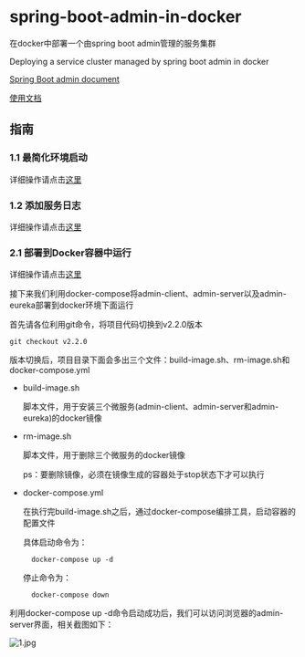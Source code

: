 # spring-boot-admin-in-docker
在docker中部署一个由spring boot admin管理的服务集群 

Deploying a service cluster managed by spring boot admin in docker

[Spring Boot admin document](http://codecentric.github.io/spring-boot-admin/2.0.2/#getting-started)

[使用文档](https://github.com/liumapp/spring-boot-admin-in-docker/wiki)

## 指南

### 1.1 最简化环境启动

详细操作请点击[这里](https://github.com/liumapp/spring-boot-admin-in-docker/wiki/1.1-%E6%9C%80%E7%AE%80%E5%8C%96%E7%8E%AF%E5%A2%83%E5%90%AF%E5%8A%A8)

### 1.2 添加服务日志

详细操作请点击[这里](https://github.com/liumapp/spring-boot-admin-in-docker/wiki/1.2-%E6%B7%BB%E5%8A%A0%E6%9C%8D%E5%8A%A1%E6%97%A5%E5%BF%97)

### 2.1 部署到Docker容器中运行

详细操作请点击[这里](https://github.com/liumapp/spring-boot-admin-in-docker/wiki/2.1-%E9%83%A8%E7%BD%B2%E5%88%B0Docker%E5%AE%B9%E5%99%A8%E4%B8%AD%E8%BF%90%E8%A1%8C)

接下来我们利用docker-compose将admin-client、admin-server以及admin-eureka部署到docker环境下面运行

首先请各位利用git命令，将项目代码切换到v2.2.0版本

    git checkout v2.2.0
    
版本切换后，项目目录下面会多出三个文件：build-image.sh、rm-image.sh和docker-compose.yml

* build-image.sh

    脚本文件，用于安装三个微服务(admin-client、admin-server和admin-eureka)的docker镜像
    
* rm-image.sh    

    脚本文件，用于删除三个微服务的docker镜像
    
    ps：要删除镜像，必须在镜像生成的容器处于stop状态下才可以执行
    
* docker-compose.yml

    在执行完build-image.sh之后，通过docker-compose编排工具，启动容器的配置文件
    
    具体启动命令为：
    
        docker-compose up -d
        
    停止命令为：
    
        docker-compose down
        
利用docker-compose up -d命令启动成功后，我们可以访问浏览器的admin-server界面，相关截图如下：

![1.jpg](https://github.com/liumapp/spring-boot-admin-in-docker/blob/master/pic/version2.1-1.jpg)


                        


           